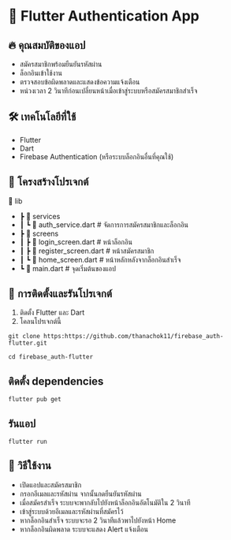 # 📱 Flutter Authentication App

## 🔥 คุณสมบัติของแอป
- สมัครสมาชิกพร้อมยืนยันรหัสผ่าน
- ล็อกอินเข้าใช้งาน
- ตรวจสอบข้อผิดพลาดและแสดงข้อความแจ้งเตือน
- หน่วงเวลา 2 วินาทีก่อนเปลี่ยนหน้าเมื่อเข้าสู่ระบบหรือสมัครสมาชิกสำเร็จ

## 🛠 เทคโนโลยีที่ใช้
- Flutter
- Dart
- Firebase Authentication (หรือระบบล็อกอินอื่นที่คุณใช้)

## 📂 โครงสร้างโปรเจกต์
📂 lib
- ┣ 📂 services
- ┃ ┗ 📜 auth_service.dart # จัดการการสมัครสมาชิกและล็อกอิน
- ┣ 📂 screens
- ┃ ┣ 📜 login_screen.dart # หน้าล็อกอิน
- ┃ ┣ 📜 register_screen.dart # หน้าสมัครสมาชิก
- ┃ ┗ 📜 home_screen.dart # หน้าหลักหลังจากล็อกอินสำเร็จ
- ┗ 📜 main.dart # จุดเริ่มต้นของแอป

## 🚀 การติดตั้งและรันโปรเจกต์
1. ติดตั้ง Flutter และ Dart  
2. โคลนโปรเจกต์นี้
    
```git clone https:https://github.com/thanachok11/firebase_auth-flutter.git```

```cd firebase_auth-flutter ```
## ติดตั้ง dependencies
```flutter pub get```
## รันแอป
```flutter run ```
## 📝 วิธีใช้งาน
- เปิดแอปและสมัครสมาชิก
- กรอกอีเมลและรหัสผ่าน จากนั้นกดยืนยันรหัสผ่าน
- เมื่อสมัครสำเร็จ ระบบจะพากลับไปยังหน้าล็อกอินอัตโนมัติใน 2 วินาที
- เข้าสู่ระบบด้วยอีเมลและรหัสผ่านที่สมัครไว้
- หากล็อกอินสำเร็จ ระบบจะรอ 2 วินาทีแล้วพาไปยังหน้า Home
- หากล็อกอินผิดพลาด ระบบจะแสดง Alert แจ้งเตือน
